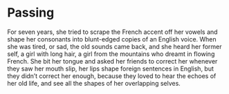 Passing
=======


For seven years, she tried to scrape the French accent off her vowels and shape her consonants into blunt-edged copies of an English voice. When she was tired, or sad, the old sounds came back, and she heard her former self, a girl with long hair, a girl from the mountains who dreamt in flowing French. She bit her tongue and asked her friends to correct her whenever they saw her mouth slip, her lips shape foreign sentences in English, but they didn’t correct her enough, because they loved to hear the echoes of her old life, and see all the shapes of her overlapping selves.
